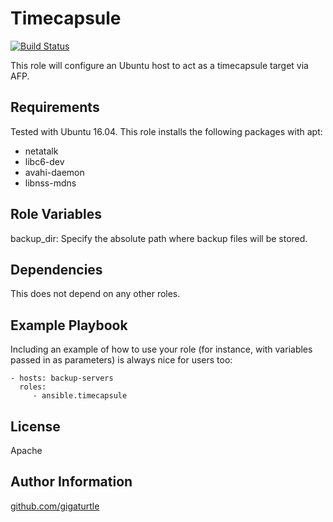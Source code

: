 Timecapsule
=========
[![Build Status](https://travis-ci.org/gigaturtle/ansible.timecapsule.svg?branch=master)](https://travis-ci.org/gigaturtle/ansible.timecapsule)

This role will configure an Ubuntu host to act as a timecapsule target via AFP.

Requirements
------------

Tested with Ubuntu 16.04. This role installs the following packages with apt:
- netatalk
- libc6-dev
- avahi-daemon
- libnss-mdns

Role Variables
--------------

backup_dir: Specify the absolute path where backup files will be stored.

Dependencies
------------

This does not depend on any other roles.

Example Playbook
----------------

Including an example of how to use your role (for instance, with variables passed in as parameters) is always nice for users too:

    - hosts: backup-servers
      roles:
         - ansible.timecapsule

License
-------

Apache

Author Information
------------------

[github.com/gigaturtle](https://github.com/gigaturtle)
